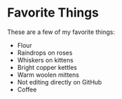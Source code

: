 # Favorite Things

These are a few of my favorite things:

- Flour
- Raindrops on roses
- Whiskers on kittens
- Bright copper kettles
- Warm woolen mittens
- Not editing directly on GitHub
- Coffee
